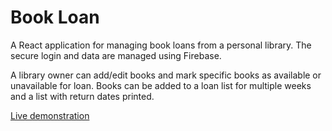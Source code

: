 # Book Loan

A React application for managing book loans from a personal library. The secure login and data are managed using Firebase.

A library owner can add/edit books and mark specific books as available or unavailable for loan. Books can be added to a loan list for multiple weeks and a list with return dates printed.

[Live demonstration](https://fiacre-io.github.io/demo-book-loan/)
